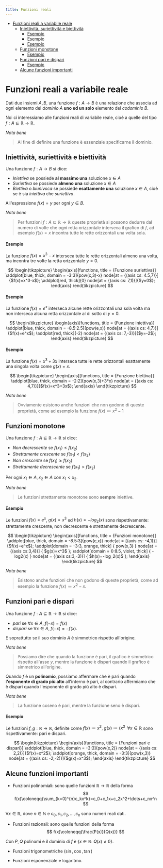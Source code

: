 ```yaml
---
title: Funzioni reali
---
```


- [Funzioni reali a variabile reale](#funzioni-reali-a-variabile-reale)
  - [Iniettività, suriettività e biettività](#iniettività-suriettività-e-biettività)
      - [Esempio](#esempio)
      - [Esempio](#esempio-1)
      - [Esempio](#esempio-2)
  - [Funzioni monotone](#funzioni-monotone)
      - [Esempio](#esempio-3)
  - [Funzioni pari e dispari](#funzioni-pari-e-dispari)
      - [Esempio](#esempio-4)
  - [Alcune funzioni importanti](#alcune-funzioni-importanti)

# Funzioni reali a variabile reale

Dati due insiemi $A,B$, una funzione $f:A\to{B}$ è una relazione che associa ad ogni elemento del *dominio* $A$ **uno ed un solo** elemento del *codominio* $B$.

Noi ci interessiamo alle funzioni reali di variabile reale, cioè a quelle del tipo $f:A\subseteq{\mathbb{R}}\to{\mathbb{R}}$.

*Nota bene*

> Al fine di definire una funzione è essenziale specificarne il dominio.

## Iniettività, suriettività e biettività

Una funzione $f:A\to{B}$ si dice:

- *Iniettiva* se possiede **al massimo una** soluzione $x\in{A}$
- *Suriettiva* se possiede **almeno una** soluzione $x\in{A}$
- *Biettiva* o *biunivoca* se possiede **esattamente una** soluzione $x\in{A}$, cioè se è sia *iniettiva* che *suriettiva*.

All'espressione $f(x)=y$ per ogni $y\in{B}$. 

*Nota bene*

> Per funzioni $f:A\subseteq{\mathbb{R}}\to{\mathbb{R}}$ queste proprietà si possono dedurre dal numero di volte che ogni retta orizzontale interseca il grafico di $f$, ad esempio $f(x)=x$ incontra tutte le rette orizzontali una volta sola.

#### Esempio

La funzione $f(x)=x^3-x$ interseca tutte le rette orizzontali almeno una volta, ma incontra tre volte la retta orizzontale $y=0$.

$$
\begin{tikzpicture}
    \begin{axis}[functions, title = {Funzione suriettiva}]
        \addplot[blue, thick, domain = -3:3]{pow(x,3)-x}
            node[at = {(axis cs: 4.5,7)}]{$f(x)=x^3-x$};
        \addplot[red, thick]{0}
            node[at = {(axis cs: 7,1)}]{$y=0$};
    \end{axis}
\end{tikzpicture}
$$

#### Esempio

La funzione $f(x)=e^x$ interseca alcune rette orizzontali una sola volta ma non interseca alcuna retta orizzontale al di sotto di $y=0$.

$$
\begin{tikzpicture}
    \begin{axis}[functions, title = {Funzione iniettiva}]
        \addplot[blue, thick, domain = -8.5:2.5]{pow(e,x)}
            node[at = {(axis cs: 4,7)}]{$f(x)=e^x$};
        \addplot[red, thick]{-2}
            node[at = {(axis cs: 7,-3)}]{$y=-2$};
    \end{axis}
\end{tikzpicture}
$$

#### Esempio

La funzione $f(x)=x^3+3x$ interseca tutte le rette orizzontali esattamente una singola volta come $g(x)=x$.

$$
\begin{tikzpicture}
    \begin{axis}[functions, title = {Funzione biettiva}]
        \addplot[blue, thick, domain = -2:2]{pow(x,3)+3*x}
            node[at = {(axis cs: 4,7)}]{$f(x)=x^3+3x$};
    \end{axis}
\end{tikzpicture}
$$

*Nota bene*

> Ovviamente esistono anche funzioni che non godono di queste proprietà, come ad esempio la funzione $f(x)\coloneqq{x^2-1}$

## Funzioni monotone

Una funzione $f:A\subseteq{\mathbb{R}}\to{\mathbb{R}}$ si dice:

- *Non decrescente* se $f(x_1)\leq{f(x_2)}$
- *Strettamente crescente* se $f(x_1)<f(x_2)$
- *Non crescente* se $f(x_1)\geq{f(x_2)}$
- *Strettamente decrescente* se $f(x_1)>f(x_2)$

Per ogni $x_1\in{A},x_2\in{A}$ con $x_1<x_2$.

*Nota bene*

> Le funzioni strettamente monotone sono **sempre** iniettive.

#### Esempio

Le funzioni $f(x)=e^x$, $g(x)=x^3$ ed $h(x)=-log_2(x)$ sono rispettivamente: strettamente crescente, non decrescente e strettamente decrescente.

$$
\begin{tikzpicture}
    \begin{axis}[functions, title = {Funzioni monotone}]
        \addplot[blue, thick, domain = -8.5:3]{pow(e,x)}
            node[at = {(axis cs: -4,1)}]{$f(x)=e^x$};
        \addplot[domain = -3:3, orange, thick] { pow(x,3) }
            node[at = {(axis cs:3,4)}] { $g(x)=x^3$ };
        \addplot[domain = 0:8.5, violet, thick] { -log2(x) }
            node[at = {(axis cs:3,-3)}] { $h(x)=-log_2(x)$ };
    \end{axis}
\end{tikzpicture}
$$


*Nota bene*

> Esistono anche funzioni che non godono di queste proprietà, come ad esempio la funzione $f(x)\coloneqq{x^2-x}$.

## Funzioni pari e dispari

Una funzione $f:A\subseteq{\mathbb{R}}\to{\mathbb{R}}$ si dice:

- *pari*  se $\forall{x}\in{A},\;f(-x)=f(x)$
- *dispari* se $\forall{x}\in{A},\;f(-x)=-f(x)$.

E soprattutto se il suo dominio $A$ è simmetrico rispetto all'origine.

*Nota bene*

> Possiamo dire che quando la funzione è pari, il grafico è simmetrico rispetto all'asse $y$, mentre la funzione è dispari quando il grafico è simmetrico all'origine.

Quando $f$ è un **polinomio**, possiamo affermare che è pari quando **l'esponente di grado più alto** all'interno è pari, al contrario affermiamo che è dispari quando l'esponente di grado più alto è dispari.

*Nota bene*

> La funzione coseno è pari, mentre la funzione seno è dispari.

#### Esempio

Le funzioni $f,g:\mathbb{R}\to{\mathbb{R}}$, definite come $f(x)\coloneqq{x^2},\;g(x)\coloneqq{(x^3}\;\;\forall{x}\in{\mathbb{R}}$ sono rispettivamente: pari e dispari.

$$
\begin{tikzpicture}
    \begin{axis}[functions, title = {Funzioni pari e dispari}]
        \addplot[blue, thick, domain = -3:3]{pow(x,2)}
            node[at = {(axis cs: 2,2)}]{$f(x)=x^2$};
        \addplot[orange, thick, domain = -3:3]{pow(x,3)}
            node[at = {(axis cs: -2,-2)}]{$g(x)=x^3$};
    \end{axis}
\end{tikzpicture}
$$

## Alcune funzioni importanti

- Funzioni polinomiali: sono quelle funzioni $\mathbb{R}\to{\mathbb{R}}$ della forma
$$
f(x)\coloneqq{\sum_{k=0}^{n}c_kx^k}=c_0+c_1x+c_2x^2+\dots+c_nx^n
$$

$\forall{x}\in{\mathbb{R}}$, dove $n\in{\mathbb{N}}$ e $c_0,c_1,c_2,\dots,c_n$ sono numeri reali dati.

- Funzioni razionali: sono quelle funzioni della forma
$$
f(x)\coloneqq{\frac{P(x)}{Q(x)}}
$$

Con $P,Q$ polinomi e il dominio di $f$ è $\{x\in{\mathbb{R}}:\;Q(x)\ne{0}\}$.

- Funzioni trigonometriche ($\sin,\cos,\tan$)

- Funzioni esponenziale e logaritmo.